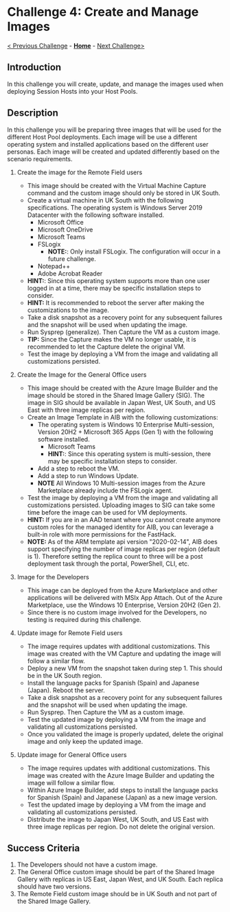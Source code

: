 # Challenge 4: Create and Manage Images

[< Previous Challenge](./03-Implement-Manage-Storage.md) - **[Home](../README.md)** - [Next Challenge>](./05-Create-Configure-HostPools.md)

## Introduction

In this challenge you will create, update, and manage the images used when deploying Session Hosts into your Host Pools.


## Description

In this challenge you will be preparing three images that will be used for the different Host Pool deployments. Each image will be use a different operating system and installed applications based on the different user personas. Each image will be created and updated differently based on the scenario requirements.

1. Create the image for the Remote Field users
    * This image should be created with the Virtual Machine Capture command and the custom image should only be stored in UK South.
    * Create a virtual machine in UK South with the following specifications. The operating system is Windows Server 2019 Datacenter with the following software installed.
        * Microsoft Office
        * Microsoft OneDrive
        * Microsoft Teams
        * FSLogix
            * **NOTE:**: Only install FSLogix. The configuration will occur in a future challenge.
        * Notepad++
        * Adobe Acrobat Reader
    * **HINT:**: Since this operating system supports more than one user logged in at a time, there may be specific installation steps to consider.
    * **HINT:** It is recommended to reboot the server after making the customizations to the image.
    * Take a disk snapshot as a recovery point for any subsequent failures and the snapshot will be used when updating the image.
    * Run Sysprep (generalize). Then Capture the VM as a custom image.
    * **TIP:** Since the Capture makes the VM no longer usable, it is recommended to let the Capture delete the original VM.
    * Test the image by deploying a VM from the image and validating all customizations persisted.

1. Create the Image for the General Office users
    * This image should be created with the Azure Image Builder and the image should be stored in the Shared Image Gallery (SIG). The image in SIG should be available in Japan West, UK South, and US East with three image replicas per region.
    * Create an Image Template in AIB with the following customizations:
        * The operating system is Windows 10 Enterprise Multi-session, Version 20H2 + Microsoft 365 Apps (Gen 1) with the following software installed.
            * Microsoft Teams
            * **HINT:**: Since this operating system is multi-session, there may be specific installation steps to consider.
        * Add a step to reboot the VM.
        * Add a step to run Windows Update.
        * **NOTE** All Windows 10 Multi-session images from the Azure Marketplace already include the FSLogix agent.
    * Test the image by deploying a VM from the image and validating all customizations persisted. Uploading images to SIG can take some time before the image can be used for VM deployments.
    * **HINT:** If you are in an AAD tenant where you cannot create anymore custom roles for the managed identity for AIB, you can leverage a built-in role with more permissions for the FastHack.
    * **NOTE:** As of the ARM template api version "2020-02-14", AIB does support specifying the number of image replicas per region (default is 1). Therefore setting the replica count to three will be a post deployment task through the portal, PowerShell, CLI, etc.


1. Image for the Developers
    * This image can be deployed from the Azure Marketplace and other applications will be delivered with MSIx App Attach. Out of the Azure Marketplace, use the Windows 10 Enterprise, Version 20H2 (Gen 2).
    * Since there is no custom image involved for the Developers, no testing is required during this challenge.

1. Update image for Remote Field users
    * The image requires updates with additional customizations. This image was created with the VM Capture and updating the image will follow a similar flow.
    * Deploy a new VM from the snapshot taken during step 1. This should be in the UK South region.
    * Install the language packs for Spanish (Spain) and Japanese (Japan). Reboot the server.
    * Take a disk snapshot as a recovery point for any subsequent failures and the snapshot will be used when updating the image.
    * Run Sysprep. Then Capture the VM as a custom image.
    * Test the updated image by deploying a VM from the image and validating all customizations persisted.
    * Once you validated the image is properly updated, delete the original image and only keep the updated image.

1. Update image for General Office users
    * The image requires updates with additional customizations. This image was created with the Azure Image Builder and updating the image will follow a similar flow.
    * Within Azure Image Builder, add steps to install the language packs for Spanish (Spain) and Japanese (Japan) as a new image version.
    * Test the updated image by deploying a VM from the image and validating all customizations persisted.
    * Distribute the image to Japan West, UK South, and US East with three image replicas per region. Do not delete the original version.
## Success Criteria

1. The Developers should not have a custom image.
1. The General Office custom image should be part of the Shared Image Gallery with replicas in US East, Japan West, and UK South. Each replica should have two versions.
1. The Remote Field custom image should be in UK South and not part of the Shared Image Gallery.
